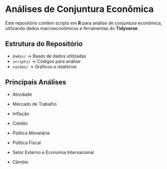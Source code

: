 # Análises de Conjuntura Econômica

Este repositório contém scripts em **R** para análise de conjuntura econômica, utilizando dados macroeconômicos e ferramentas do **Tidyverse**.

## Estrutura do Repositório

-   `dados/` → Bases de dados utilizadas
-   `scripts/` → Códigos para análise
-   `saídas/` → Gráficos e relatórios

## Principais Análises

-   Atividade

-   Mercado de Trabalho

-   Inflação

-   Crédito

-   Política Monetária

-   Política Fiscal

-   Setor Externo e Economia Internacional

-   Câmbio
